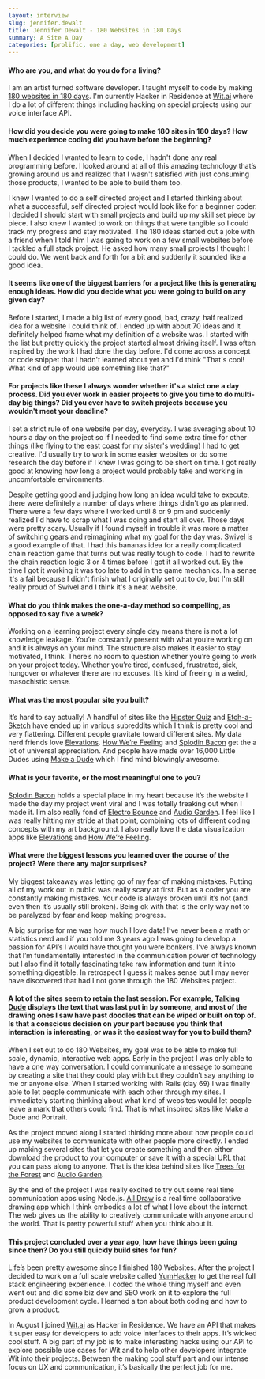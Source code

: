 ```yaml
---
layout: interview
slug: jennifer.dewalt
title: Jennifer Dewalt - 180 Websites in 180 Days
summary: A Site A Day
categories: [prolific, one a day, web development]
---
```


#### Who are you, and what do you do for a living?

I am an artist turned software developer. I taught myself to code by making [180 websites in 180 days](http://jenniferdewalt.com/). I'm currently Hacker in Residence at [Wit.ai](http://wit.ai) where I do a lot of different things including hacking on special projects using our voice interface API.

#### How did you decide you were going to make 180 sites in 180 days? How much experience coding did you have before the beginning?

When I decided I wanted to learn to code, I hadn't done any real programming before. I looked around at all of this amazing technology that’s growing around us and realized that I wasn't satisfied with just consuming those products, I wanted to be able to build them too.

I knew I wanted to do a self directed project and I started thinking about what a successful, self directed project would look like for a beginner coder. I decided I should start with small projects and build up my skill set piece by piece. I also knew I wanted to work on things that were tangible so I could track my progress and stay motivated. The 180 ideas started out a joke with a friend when I told him I was going to work on a few small websites before I tackled a full stack project. He asked how many small projects I thought I could do. We went back and forth for a bit and suddenly it sounded like a good idea.

#### It seems like one of the biggest barriers for a project like this is generating enough ideas. How did you decide what you were going to build on any given day?

Before I started, I made a big list of every good, bad, crazy, half realized idea for a website I could think of. I ended up with about 70 ideas and it definitely helped frame what my definition of a website was. I started with the list but pretty quickly the project started almost driving itself. I was often inspired by the work I had done the day before. I'd come across a concept or code snippet that I hadn't learned about yet and I'd think "That's cool! What kind of app would use something like that?"

#### For projects like these I always wonder whether it's a strict one a day process. Did you ever work in easier projects to give you time to do multi-day big things? Did you ever have to switch projects because you wouldn't meet your deadline?

I set a strict rule of one website per day, everyday. I was averaging about 10 hours a day on the project so if I needed to find some extra time for other things (like flying to the east coast for my sister's wedding) I had to get creative. I'd usually try to work in some easier websites or do some research the day before if I knew I was going to be short on time. I got really good at knowing how long a project would probably take and working in uncomfortable environments.

Despite getting good and judging how long an idea would take to execute, there were definitely a number of days where things didn't go as planned. There were a few days where I worked until 8 or 9 pm and suddenly realized I'd have to scrap what I was doing and start all over. Those days were pretty scary. Usually if I found myself in trouble it was more a matter of switching gears and reimagining what my goal for the day was. [Swivel](http://jenniferdewalt.com/swivel/game) is a good example of that. I had this bananas idea for a really complicated chain reaction game that turns out was really tough to code. I had to rewrite the chain reaction logic 3 or 4 times before I got it all worked out. By the time I got it working it was too late to add in the game mechanics. In a sense it's a fail because I didn't finish what I originally set out to do, but I'm still really proud of Swivel and I think it's a neat website.

#### What do you think makes the one-a-day method so compelling, as opposed to say five a week?

Working on a learning project every single day means there is not a lot knowledge leakage. You’re constantly present with what you’re working on and it is always on your mind. The structure also makes it easier to stay motivated, I think. There’s no room to question whether you’re going to work on your project today. Whether you’re tired, confused, frustrated, sick, hungover or whatever there are no excuses. It’s kind of freeing in a weird, masochistic sense.

#### What was the most popular site you built?

It’s hard to say actually! A handful of sites like the [Hipster Quiz](http://jenniferdewalt.com/hipster_quiz.html) and [Etch-a-Sketch](http://jenniferdewalt.com/etch_a_sketch.html) have ended up in various subreddits which I think is pretty cool and very flattering. Different people gravitate toward different sites. My data nerd friends love [Elevations](http://jenniferdewalt.com/elevation/page). [How We’re Feeling](http://jenniferdewalt.com/node/how_were_feeling) and [Splodin Bacon](http://jenniferdewalt.com/splodin_bacon/page) get the a lot of universal appreciation. And people have made over 16,000 Little Dudes using [Make a Dude](http://jenniferdewalt.com/make_a_dude/dudes) which I find mind blowingly awesome.

#### What is your favorite, or the most meaningful one to you?

[Splodin Bacon](http://jenniferdewalt.com/splodin_bacon/page) holds a special place in my heart because it’s the website I made the day my project went viral and I was totally freaking out when I made it. I’m also really fond of [Electro Bounce](http://jenniferdewalt.com/electro_bounce/page) and [Audio Garden](http://jenniferdewalt.com/audio_garden/gardens). I feel like I was really hitting my stride at that point, combining lots of different coding concepts with my art background. I also really love the data visualization apps like [Elevations](http://jenniferdewalt.com/elevation/page) and [How We’re Feeling](http://jenniferdewalt.com/node/how_were_feeling).

#### What were the biggest lessons you learned over the course of the project? Were there any major surprises?

My biggest takeaway was letting go of my fear of making mistakes. Putting all of my work out in public was really scary at first. But as a coder you are constantly making mistakes. Your code is always broken until it’s not (and even then it’s usually still broken). Being ok with that is the only way not to be paralyzed by fear and keep making progress.

A big surprise for me was how much I love data! I’ve never been a math or statistics nerd and if you told me 3 years ago I was going to develop a passion for API’s I would have thought you were bonkers. I’ve always known that I’m fundamentally interested in the communication power of technology but I also find it totally fascinating take raw information and turn it into something digestible. In retrospect I guess it makes sense but I may never have discovered that had I not gone through the 180 Websites project.

#### A lot of the sites seem to retain the last session. For example, [Talking Dude](http://jenniferdewalt.com/node/talking_dude) displays the text that was last put in by someone, and most of the drawing ones I saw have past doodles that can be wiped or built on top of. Is that a conscious decision on your part because you think that interaction is interesting, or was it the easiest way for you to build them?

When I set out to do 180 Websites, my goal was to be able to make full scale, dynamic, interactive web apps. Early in the project I was only able to have a one way conversation. I could communicate a message to someone by creating a site that they could play with but they couldn’t say anything to me or anyone else. When I started working with Rails (day 69) I was finally able to let people communicate with each other through my sites. I immediately starting thinking about what kind of websites would let people leave a mark that others could find. That is what inspired sites like Make a Dude and Portrait.

As the project moved along I started thinking more about how people could use my websites to communicate with other people more directly. I ended up making several sites that let you create something and then either download the product to your computer or save it with a special URL that you can pass along to anyone. That is the idea behind sites like [Trees for the Forest](http://jenniferdewalt.com/forest/page) and [Audio Garden](http://jenniferdewalt.com/audio_garden/gardens).

By the end of the project I was really excited to try out some real time communication apps using Node.js. [All Draw](http://jenniferdewalt.com/node/all_draw) is a real time collaborative drawing app which I think embodies a lot of what I love about the internet. The web gives us the ability to creatively communicate with anyone around the world. That is pretty powerful stuff when you think about it.

#### This project concluded over a year ago, how have things been going since then? Do you still quickly build sites for fun?

Life’s been pretty awesome since I finished 180 Websites. After the project I decided to work on a full scale website called [YumHacker](http://yumhacker.com/) to get the real full stack engineering experience. I coded the whole thing myself and even went out and did some biz dev and SEO work on it to explore the full product development cycle. I learned a ton about both coding and how to grow a product.

In August I joined [Wit.ai](http://wit.ai) as Hacker in Residence. We have an API that makes it super easy for developers to add voice interfaces to their apps. It’s wicked cool stuff. A big part of my job is to make interesting hacks using our API to explore possible use cases for Wit and to help other developers integrate Wit into their projects. Between the making cool stuff part and our intense focus on UX and communication, it’s basically the perfect job for me.
